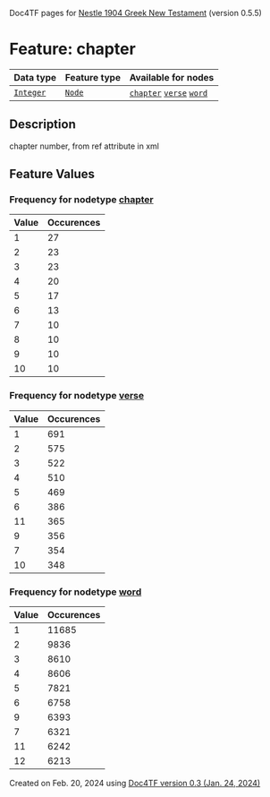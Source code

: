 Doc4TF pages for [Nestle 1904 Greek New Testament](https://github.com/saulocantanhede/tfgreek2/tree/master/tf) (version 0.5.5)
# Feature: chapter
Data type|Feature type|Available for nodes
---|---|---
[`Integer`](featurebydatatype.md#integer)|[`Node`](featurebytype.md#node)| [`chapter`](featurebynodetype.md#chapter)  [`verse`](featurebynodetype.md#verse)  [`word`](featurebynodetype.md#word) 
## Description
chapter number, from ref attribute in xml
## Feature Values
### Frequency for nodetype [chapter](featurebynodetype.md#chapter)
Value|Occurences
---|---
1|27
2|23
3|23
4|20
5|17
6|13
7|10
8|10
9|10
10|10
### Frequency for nodetype [verse](featurebynodetype.md#verse)
Value|Occurences
---|---
1|691
2|575
3|522
4|510
5|469
6|386
11|365
9|356
7|354
10|348
### Frequency for nodetype [word](featurebynodetype.md#word)
Value|Occurences
---|---
1|11685
2|9836
3|8610
4|8606
5|7821
6|6758
9|6393
7|6321
11|6242
12|6213
 

Created on Feb. 20, 2024 using [Doc4TF  version 0.3 (Jan. 24, 2024)](https://github.com/tonyjurg/Doc4TF) 